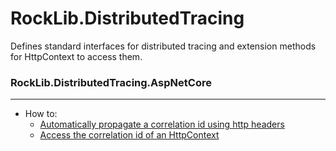 # RockLib.DistributedTracing

Defines standard interfaces for distributed tracing and extension methods for HttpContext to access them.

### RockLib.DistributedTracing.AspNetCore

---

- How to:
   - [Automatically propagate a correlation id using http headers](docs/CorrelationIdMiddleware.md)
   - [Access the correlation id of an HttpContext](docs/HttpContextExtensions.md)
